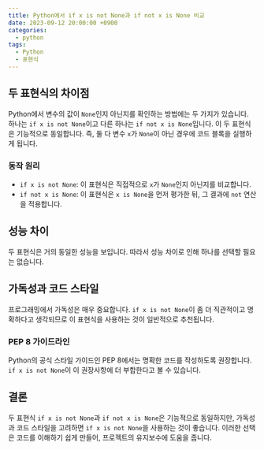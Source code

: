 ```yaml
---
title: Python에서 if x is not None과 if not x is None 비교
date: 2023-09-12 20:00:00 +0900
categories:
  - python
tags:
  - Python
  - 표현식
---
```


## 두 표현식의 차이점

Python에서 변수의 값이 `None`인지 아닌지를 확인하는 방법에는 두 가지가 있습니다. 하나는 `if x is not None`이고 다른 하나는 `if not x is None`입니다. 이 두 표현식은 기능적으로 동일합니다. 즉, 둘 다 변수 `x`가 `None`이 아닌 경우에 코드 블록을 실행하게 됩니다.

### 동작 원리

- `if x is not None`: 이 표현식은 직접적으로 `x`가 `None`인지 아닌지를 비교합니다.
- `if not x is None`: 이 표현식은 `x is None`을 먼저 평가한 뒤, 그 결과에 `not` 연산을 적용합니다.

## 성능 차이

두 표현식은 거의 동일한 성능을 보입니다. 따라서 성능 차이로 인해 하나를 선택할 필요는 없습니다.

## 가독성과 코드 스타일

프로그래밍에서 가독성은 매우 중요합니다. `if x is not None`이 좀 더 직관적이고 명확하다고 생각되므로 이 표현식을 사용하는 것이 일반적으로 추천됩니다. 

### PEP 8 가이드라인

Python의 공식 스타일 가이드인 PEP 8에서는 명확한 코드를 작성하도록 권장합니다. `if x is not None`이 이 권장사항에 더 부합한다고 볼 수 있습니다.

## 결론

두 표현식 `if x is not None`과 `if not x is None`은 기능적으로 동일하지만, 가독성과 코드 스타일을 고려하면 `if x is not None`을 사용하는 것이 좋습니다. 이러한 선택은 코드를 이해하기 쉽게 만들어, 프로젝트의 유지보수에 도움을 줍니다.